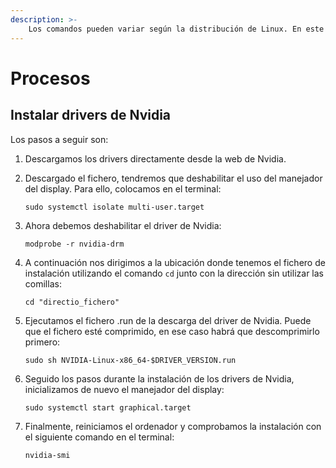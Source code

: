 ```yaml
---
description: >-
    Los comandos pueden variar según la distribución de Linux. En este caso, se está utilizando PopOS, basado en Ubuntu (Debian).
---
```


# Procesos

## Instalar drivers de Nvidia

Los pasos a seguir son:

1. Descargamos los drivers directamente desde la web de Nvidia.
2. Descargado el fichero, tendremos que deshabilitar el uso del manejador del display. Para ello, colocamos en el terminal:

    ```
    sudo systemctl isolate multi-user.target
    ```

3. Ahora debemos deshabilitar el driver de Nvidia:

    ```
    modprobe -r nvidia-drm
    ```

4. A continuación nos dirigimos a la ubicación donde tenemos el fichero de instalación utilizando el comando `cd` junto con la dirección sin utilizar las comillas:

    ```
    cd "directio_fichero"
    ```

5. Ejecutamos el fichero .run de la descarga del driver de Nvidia. Puede que el fichero esté comprimido, en ese caso habrá que descomprimirlo primero:

    ```
    sudo sh NVIDIA-Linux-x86_64-$DRIVER_VERSION.run
    ```

6. Seguido los pasos durante la instalación de los drivers de Nvidia, inicializamos de nuevo el manejador del display:

    ```
    sudo systemctl start graphical.target
    ```

7. Finalmente, reiniciamos el ordenador y comprobamos la instalación con el siguiente comando en el terminal:

    ```
    nvidia-smi
    ```